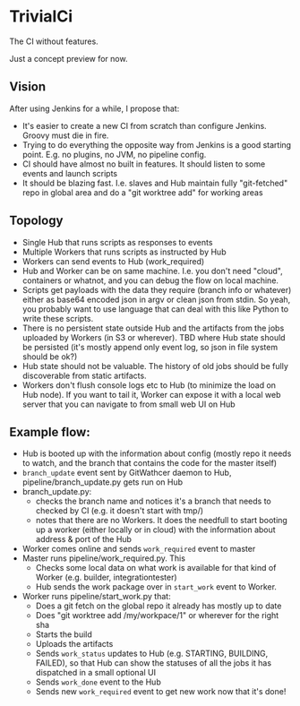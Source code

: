# TrivialCi

The CI without features.

Just a concept preview for now.

## Vision

After using Jenkins for a while, I propose that:

- It's easier to create a new CI from scratch than configure Jenkins. Groovy must die in fire.
- Trying to do everything the opposite way from Jenkins is a good starting point. E.g. no plugins, no JVM, no pipeline config.
- CI should have almost no built in features. It should listen to some events and launch scripts
- It should be blazing fast. I.e. slaves and Hub maintain fully "git-fetched" repo in global area and do a "git worktree add" for working areas

## Topology

- Single Hub that runs scripts as responses to events
- Multiple Workers that runs scripts as instructed by Hub
- Workers can send events to Hub (work_required)
- Hub and Worker can be on same machine. I.e. you don't need "cloud", containers or whatnot, and you can debug the flow on local machine.
- Scripts get payloads with the data they require (branch info or whatever) either as base64 encoded json in argv or clean json from stdin. So yeah, you probably want to use language that can deal with this like Python to write these scripts.
- There is no persistent state outside Hub and the artifacts from the jobs uploaded by Workers (in S3 or wherever). TBD where Hub state should be persisted (it's mostly append only event log, so json in file system should be ok?)
- Hub state should not be valuable. The history of old jobs should be fully discoverable from static artifacts.
- Workers don't flush console logs etc to Hub (to minimize the load on Hub node). If you want to tail it, Worker can expose it with a local web server that you can navigate to from small web UI on Hub 

## Example flow:

- Hub is booted up with the information about config (mostly repo it needs to watch, and the branch that contains the code for the master itself)
- `branch_update` event sent by GitWathcer daemon to Hub, pipeline/branch_update.py gets run on Hub
- branch_update.py:
    - checks the branch name and notices it's a branch that needs to checked by CI (e.g. it doesn't start with tmp/)
    - notes that there are no Workers. It does the needfull to start booting up a worker (either locally or in cloud) with 
      the information about address & port of the Hub
- Worker comes online and sends `work_required` event to master
- Master runs pipeline/work_required.py. This
  - Checks some local data on what work is available for that kind of Worker (e.g. builder, integrationtester)
  - Hub sends the work package over in `start_work` event to Worker.
- Worker runs pipeline/start_work.py that:
  - Does a git fetch on the global repo it already has mostly up to date
  - Does "git worktree add /my/workpace/1" or wherever for the right sha
  - Starts the build
  - Uploads the artifacts
  - Sends `work_status` updates to Hub (e.g. STARTING, BUILDING, FAILED), so that Hub can show the statuses of all the jobs it has dispatched in a small optional UI
  - Sends `work_done` event to the Hub
  - Sends new `work_required` event to get new work now that it's done!
